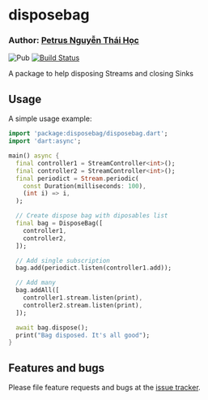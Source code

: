 # disposebag

### Author: [Petrus Nguyễn Thái Học](https://github.com/hoc081098)

![Pub](https://img.shields.io/pub/v/disposebag) [![Build Status](https://travis-ci.org/hoc081098/disposebag.svg?branch=master)](https://travis-ci.org/hoc081098/disposebag)

A package to help disposing Streams and closing Sinks

## Usage

A simple usage example:

```dart
import 'package:disposebag/disposebag.dart';
import 'dart:async';

main() async {
  final controller1 = StreamController<int>();
  final controller2 = StreamController<int>();
  final periodict = Stream.periodic(
    const Duration(milliseconds: 100),
    (int i) => i,
  );

  // Create dispose bag with diposables list
  final bag = DisposeBag([
    controller1,
    controller2,
  ]);

  // Add single subscription
  bag.add(periodict.listen(controller1.add));

  // Add many 
  bag.addAll([
    controller1.stream.listen(print),
    controller2.stream.listen(print),
  ]);

  await bag.dispose();
  print("Bag disposed. It's all good");
}
```

## Features and bugs

Please file feature requests and bugs at the [issue tracker][tracker].

[tracker]: https://github.com/hoc081098/disposebag/issues/new
